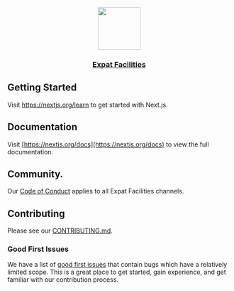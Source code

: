 <p align="center">
  <a href="https://expatfacilities.co">
    <img src="https://expatfacilities.co/static/images/logo/logo.svg" height="96">
    <h3 align="center">Expat Facilities</h3>
  </a>
</p>

## Getting Started

Visit <a aria-label="next.js learn" href="https://nextjs.org/learn">https://nextjs.org/learn</a> to get started with Next.js.

## Documentation

Visit [https://nextjs.org/docs](https://nextjs.org/docs) to view the full documentation.

## Community.

Our [Code of Conduct](https://github.com/expatfacilities/.github/blob/master/.github/CODE_OF_CONDUCT.md) applies to all Expat Facilities channels.

## Contributing

Please see our [CONTRIBUTING.md](/CONTRIBUTING.md).

### Good First Issues

We have a list of [good first issues](https://github.com/expatfacilities/expatfacilities-website/labels/good%20first%20issue) that contain bugs which have a relatively limited scope. This is a great place to get started, gain experience, and get familiar with our contribution process.